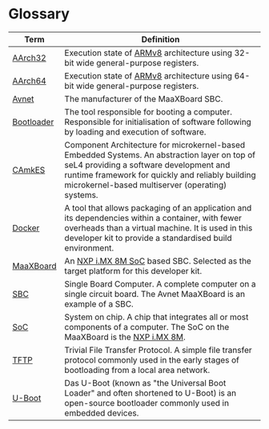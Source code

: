 # Glossary

| Term | Definition |
| ---- | ---------- |
| [AArch32](https://en.wikipedia.org/wiki/ARM_architecture_family#AArch32) | Execution state of [ARMv8](https://en.wikipedia.org/wiki/ARM_architecture_family#64/32-bit_architecture) architecture using 32-bit wide general-purpose registers. |
| [AArch64](https://en.wikipedia.org/wiki/AArch64) | Execution state of [ARMv8](https://en.wikipedia.org/wiki/ARM_architecture_family#64/32-bit_architecture) architecture using 64-bit wide general-purpose registers. |
| [Avnet](https://www.avnet.com) | The manufacturer of the MaaXBoard SBC. |
| [Bootloader](https://en.wikipedia.org/wiki/Bootloader) | The tool responsible for booting a computer. Responsible for initialisation of software following by loading and execution of software. |
| [CAmkES](https://docs.sel4.systems/projects/camkes/) | Component Architecture for microkernel-based Embedded Systems. An abstraction layer on top of seL4 providing a software development and runtime framework for quickly and reliably building microkernel-based multiserver (operating) systems. |
| [Docker](https://www.docker.com/) | A tool that allows packaging of an application and its dependencies within a container, with fewer overheads than a virtual machine. It is used in this developer kit to provide a standardised build environment. |
| [MaaXBoard](https://www.avnet.com/wps/portal/us/products/avnet-boards/avnet-board-families/maaxboard/maaxboard) | An [NXP i.MX 8M SoC](https://www.nxp.com/products/processors-and-microcontrollers/arm-processors/i-mx-applications-processors/i-mx-8-processors/i-mx-8m-family-armcortex-a53-cortex-m4-audio-voice-video:i.MX8M) based SBC. Selected as the target platform for this developer kit. |
| [SBC](https://en.wikipedia.org/wiki/Single-board_computer) | Single Board Computer. A complete computer on a single circuit board. The Avnet MaaXBoard is an example of a SBC. |
| [SoC](https://en.wikipedia.org/wiki/System_on_a_chip) | System on chip. A chip that integrates all or most components of a computer. The SoC on the MaaXBoard is the [NXP i.MX 8M](https://www.nxp.com/products/processors-and-microcontrollers/arm-processors/i-mx-applications-processors/i-mx-8-processors/i-mx-8m-family-armcortex-a53-cortex-m4-audio-voice-video:i.MX8M). |
| [TFTP](https://en.wikipedia.org/wiki/Trivial_File_Transfer_Protocol) | Trivial File Transfer Protocol. A simple file transfer protocol commonly used in the early stages of bootloading from a local area network. |
| [U-Boot](https://www.denx.de/wiki/U-Boot) | Das U-Boot (known as "the Universal Boot Loader" and often shortened to U-Boot) is an open-source bootloader commonly used in embedded devices. |
